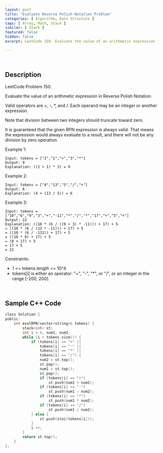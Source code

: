 ```yaml
---
layout: post
title: "Evaluate Reverse Polish Notation Problem"
categories: [ Algorithm, Data Structure ]
tags: [ Array, Math, Stack ]
similar: [ Stack ]
featured: false
hidden: false
excerpt: LeetCode 150. Evaluate the value of an arithmetic expression in Reverse Polish Notation.

---
```


<br />

## Description

LeetCode Problem 150.

Evaluate the value of an arithmetic expression in  Reverse Polish Notation.

Valid operators are +, -, *, and /. Each operand may be an integer or another expression.

Note that division between two integers should truncate toward zero.

It is guaranteed that the given RPN expression is always valid. That means the expression would always evaluate to a result, and there will not be any division by zero operation.

Example 1:
```
Input: tokens = ["2","1","+","3","*"]
Output: 9
Explanation: ((2 + 1) * 3) = 9
```

Example 2:
```
Input: tokens = ["4","13","5","/","+"]
Output: 6
Explanation: (4 + (13 / 5)) = 6
```

Example 3:
```
Input: tokens = ["10","6","9","3","+","-11","*","/","*","17","+","5","+"]
Output: 22
Explanation: ((10 * (6 / ((9 + 3) * -11))) + 17) + 5
= ((10 * (6 / (12 * -11))) + 17) + 5
= ((10 * (6 / -132)) + 17) + 5
= ((10 * 0) + 17) + 5
= (0 + 17) + 5
= 17 + 5
= 22
```

Constraints:
* 1 <= tokens.length <= 10^4
* tokens[i] is either an operator: "+", "-", "*", or "/", or an integer in the range [-200, 200].

<br />

## Sample C++ Code


```c
class Solution {
public:
    int evalRPN(vector<string>& tokens) {
        stack<int> st;
        int i = 0, num1, num2;
        while (i < tokens.size()) {
            if (tokens[i] == "+" || 
                tokens[i] == "-" || 
                tokens[i] == "*" || 
                tokens[i] == "/") {
                num2 = st.top();
                st.pop();
                num1 = st.top();
                st.pop();
                if (tokens[i] == "+")
                    st.push(num1 + num2);
                if (tokens[i] == "-")
                    st.push(num1 - num2);
                if (tokens[i] == "*")
                    st.push(num1 * num2);
                if (tokens[i] == "/")
                    st.push(num1 / num2);
            } else {
                st.push(stoi(tokens[i]));
            }
            i ++;
        }
        return st.top();
    }
};
```


